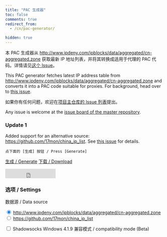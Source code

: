 ```yaml
---
title: "PAC 生成器"
toc: false
comments: true
redirect_from:
  - /cn/pac-generator/

hidden: true
---
```


本 PAC 生成器从 <http://www.ipdeny.com/ipblocks/data/aggregated/cn-aggregated.zone> 获取最新 IP 地址列表，并将其转换成适用于代理的 PAC 代码。详情请见[这个 Issue](https://github.com/shadowsocks/shadowsocks-windows/issues/1873)。

This PAC generator fetches latest IP address table from <http://www.ipdeny.com/ipblocks/data/aggregated/cn-aggregated.zone> and converts it into a PAC code suitable for proxies. For background, head over to [this issue](https://github.com/shadowsocks/shadowsocks-windows/issues/1873).

如果你有任何问题，欢迎在[项目主仓库的 Issue 列表](https://github.com/iBug/pac/issues)提出。

Any issue is welcome at the [issue board of the master repository](https://github.com/iBug/pac/issues).

### Update 1

Added support for an alternative source: <https://github.com/17mon/china_ip_list>. See [this issue](https://github.com/iBug/pac/issues/6) for details.

<div id="result" markdown="1">

```
点下面的 [生成] 按钮 / Press [Generate]
```

<a id="generate" class="btn btn--success" href="#" onclick="buildPac()">生成 / Generate</a>
<a id="download" class="btn btn--primary disabled" download="pac.txt" href="#">下载 / Download</a>

<iframe src="https://ghbtns.com/github-btn.html?user=iBug&repo=pac&type=star&count=true&size=large" frameborder="0" scrolling="0" width="160px" height="30px"></iframe>

### 选项 / Settings

数据源 / Data source

<input type="radio" name="data-source" checked
  value="http://www.ipdeny.com/ipblocks/data/aggregated/cn-aggregated.zone" />
  <http://www.ipdeny.com/ipblocks/data/aggregated/cn-aggregated.zone> <br>
<input type="radio" name="data-source"
  value="https://github.com/17mon/china_ip_list/raw/master/china_ip_list.txt" />
  <https://github.com/17mon/china_ip_list>

<input type="checkbox" id="compat-419" /> Shadowsocks Windows 4.1.9 兼容模式 / compatibility mode (Beta)

</div>

<style>
#result div.highlight {
  overflow-x: hidden;
  overflow-y: auto;
  max-height: 10em;
}
</style>

<script type="text/javascript">
function toHex(number) {
  return "0x" + ("00000000" + number.toString(16).toUpperCase()).slice(-8);
}

function buildPac() {
  $("#result pre > code").text("请稍候 / Hang on...");
  // Identify data source
  const dataSource = $("input[name='data-source']:checked").val();
  // Code source: https://github.com/iBug/pac/blob/master/code.js
  //const codeSource = "https://cdn.jsdelivr.net/gh/iBug/pac/code.js";
  const codeSource = "https://raw.githubusercontent.com/iBug/pac/master/code.js";
  const compatMode = $("#compat-419")[0].checked;
  var dataReq = $.get("https://ibugone.com/get/", {"target": dataSource});
  var codeReq = $.get(codeSource);
  $.when(dataReq, codeReq).then(function (dataObj, codeObj) {
    const timeString = new Date().toLocaleString("sv", {timeZoneName: "short"});
    let data = dataObj[0], code = codeObj[0].replace("@@TIME@@", timeString), output = code;
    output += "var CHINA = [\n";
    const lines = data.trim().split("\n");
    for (let i = 0; i < lines.length; i++) {
      let content = lines[i].split("/");
      if (content.length !== 2)
        continue;
        let addr = content[0].split(".").map(x => parseInt(x));
      let addrNum = 0;
      for (let j = 0; j < 4; j++) {
        addrNum += addr[j] << (24 - 8 * j);
      }
      addrNum = addrNum >>> 0;
      let maskNum = (0xFFFFFFFF << (32 - parseInt(content[1], 10))) >>> 0;
      output += "  [" + toHex(addrNum) + ", " + toHex(maskNum) + "]";
      if (i != lines.length - 1) {
        output += ",";
      }
      output += "\n";
    }
    output += "];";
    if (compatMode) {
      output = output.replace("\"__PROXY__\"", "__PROXY__");
    }
    $("#result pre > code").text(code + "var CHINA = [\n];");
    $("#download").removeClass("disabled");
    $("#download").attr("href", "data:application/octet-stream;charset=utf-8;base64," + btoa(output + "\n"));
  }, function (err) {
    $("#result pre > code").text("Unexpected error, see console log for details.");
  });
}
</script>

